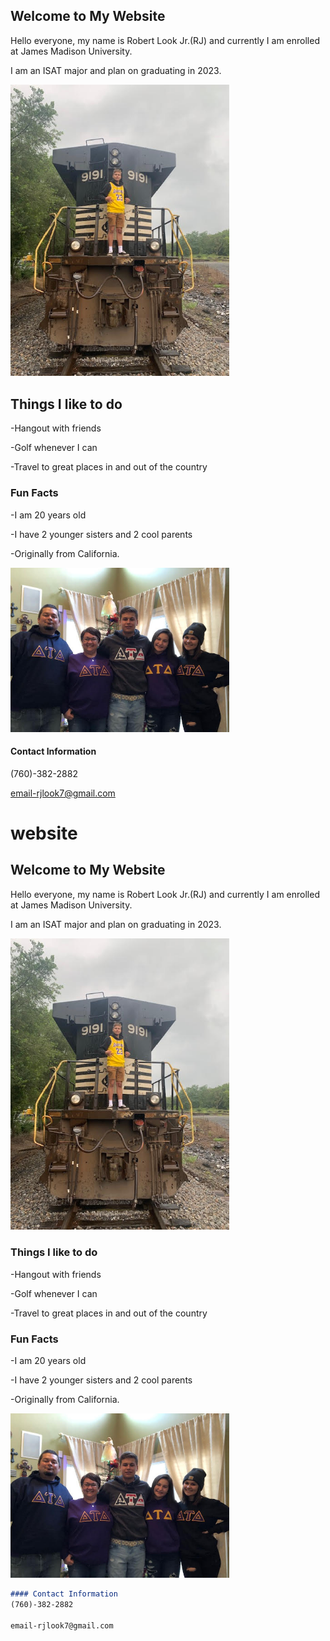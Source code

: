 ## Welcome to My Website

Hello everyone, my name is Robert Look Jr.(RJ) and currently I am enrolled at James Madison University. 

I am an ISAT major and plan on graduating in 2023.

<img src="berto.jpg" width=350>

## Things I like to do
-Hangout with friends

-Golf whenever I can

-Travel to great places in and out of the country

### Fun Facts
-I am 20 years old

-I have 2 younger sisters and 2 cool parents

-Originally from California.

<img src="familia.jpg" width=350>
     
#### Contact Information
(760)-382-2882

email-rjlook7@gmail.com

# website
## Welcome to My Website

Hello everyone, my name is Robert Look Jr.(RJ) and currently I am enrolled at James Madison University.

I am an ISAT major and plan on graduating in 2023.

<img src="berto.jpg" width=350>

### Things I like to do

-Hangout with friends

-Golf whenever I can

-Travel to great places in and out of the country


### Fun Facts
-I am 20 years old

-I have 2 younger sisters and 2 cool parents

-Originally from California.

<img src="familia.jpg" width=350>

```markdown    
#### Contact Information
(760)-382-2882

email-rjlook7@gmail.com




